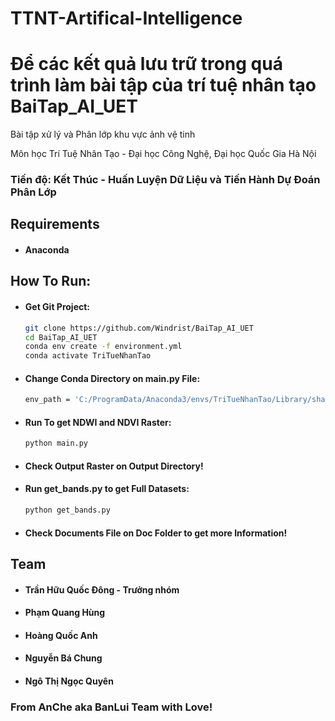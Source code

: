# TTNT-Artifical-Intelligence
Để các kết quả lưu trữ trong quá trình làm bài tập của trí tuệ nhân tạo
BaiTap_AI_UET
=
Bài tập xử lý và Phân lớp khu vực ảnh vệ tinh

Môn học Trí Tuệ Nhân Tạo - Đại học Công Nghệ, Đại học Quốc Gia Hà Nội

### Tiến độ: Kết Thúc - Huấn Luyện Dữ Liệu và Tiến Hành Dự Đoán Phân Lớp
## Requirements
- #### Anaconda

## How To Run:
- #### Get Git Project:
    ```bash
    git clone https://github.com/Windrist/BaiTap_AI_UET
    cd BaiTap_AI_UET
    conda env create -f environment.yml
    conda activate TriTueNhanTao
    ```

- #### Change Conda Directory on main.py File:
    ```bash
    env_path = 'C:/ProgramData/Anaconda3/envs/TriTueNhanTao/Library/share/proj'  # Change Conda Directory Here!
    ```

- #### Run To get NDWI and NDVI Raster:
    ```bash
    python main.py
    ```

- #### Check Output Raster on Output Directory!
- #### Run get_bands.py to get Full Datasets:
    ```bash
    python get_bands.py
    ```
- #### Check Documents File on Doc Folder to get more Information!

## Team

- #### Trần Hữu Quốc Đông - Trưởng nhóm
- #### Phạm Quang Hùng
- #### Hoàng Quốc Anh
- #### Nguyễn Bá Chung
- #### Ngô Thị Ngọc Quyên

### From AnChe aka BanLui Team with Love! 

